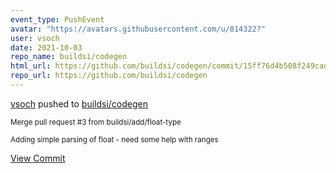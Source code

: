 ```yaml
---
event_type: PushEvent
avatar: "https://avatars.githubusercontent.com/u/814322?"
user: vsoch
date: 2021-10-03
repo_name: buildsi/codegen
html_url: https://github.com/buildsi/codegen/commit/15ff76d4b508f249cad99d5d294d3f888c29b7dd
repo_url: https://github.com/buildsi/codegen
---
```


<a href='https://github.com/vsoch' target='_blank'>vsoch</a> pushed to <a href='https://github.com/buildsi/codegen' target='_blank'>buildsi/codegen</a>

<small>Merge pull request #3 from buildsi/add/float-type

Adding simple parsing of float - need some help with ranges</small>

<a href='https://github.com/buildsi/codegen/commit/15ff76d4b508f249cad99d5d294d3f888c29b7dd' target='_blank'>View Commit</a>